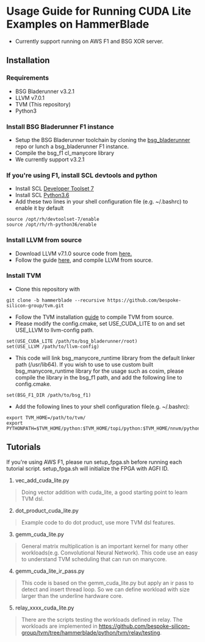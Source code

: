 # Usage Guide for Running CUDA Lite Examples on HammerBlade
- Currently support running on AWS F1 and BSG XOR server.

## Installation
### Requirements
* BSG Bladerunner v3.2.1
* LLVM v7.0.1
* TVM (This repository)
* Python3

### Install BSG Bladerunner F1 instance
* Setup the BSG Bladerunner toolchain by cloning the [bsg_bladerunner](https://github.com/bespoke-silicon-group/bsg_bladerunner/tree/master) repo or lunch a bsg_bladerunner F1 instance.
* Compile the bsg_f1 cl_manycore library
* We currently support v3.2.1

### If you're using F1, install SCL devtools and python
* Install SCL [Developer Toolset 7](https://www.softwarecollections.org/en/scls/rhscl/devtoolset-7/)
* Install SCL [Python3.6](https://www.softwarecollections.org/en/scls/rhscl/rh-python36/)
* Add these two lines in your shell configuration file (e.g. ~/.bashrc) to enable it by default
```shell
source /opt/rh/devtoolset-7/enable
source /opt/rh/rh-python36/enable
```

### Install LLVM from source
* Download LLVM v7.1.0 source code from [here.](https://github.com/llvm/llvm-project/releases/download/llvmorg-7.1.0/llvm-7.1.0.src.tar.xz)
* Follow the guide [here](https://llvm.org/docs/GettingStarted.html), and compile LLVM from source.

### Install TVM
* Clone this repository with
```shell
git clone -b hammerblade --recursive https://github.com/bespoke-silicon-group/tvm.git
```
* Follow the TVM installation [guide](https://docs.tvm.ai/install/from_source.html) to compile TVM from source.
* Please modify the config.cmake, set USE_CUDA_LITE to on and set USE_LLVM to llvm-config path.
```shell
set(USE_CUDA_LITE /path/to/bsg_bladerunner/root)
set(USE_LLVM /path/to/llvm-config)
```
* This code will link bsg_manycore_runtime library from the default linker path (/usr/lib64). If you wish to use to use custom built bsg_manycore_runtime library for the usage such as cosim, please compile the library in the bsg_f1 path, and add the following line to config.cmake.
```shell
set(BSG_F1_DIR /path/to/bsg_f1)
```
* Add the following lines to your shell configuration file(e.g. ~/.bashrc): 
```shell
export TVM_HOME=/path/to/tvm/
export PYTHONPATH=$TVM_HOME/python:$TVM_HOME/topi/python:$TVM_HOME/nnvm/python:$TVM_HOME/hb/python:${PYTHONPATH}"
```
## Tutorials
If you're using AWS F1, please run setup_fpga.sh before running each tutorial script. 
setup_fpga.sh will initialize the FPGA with AGFI ID.
1. vec_add_cuda_lite.py
> Doing vector addition with cuda_lite, a good starting point to learn TVM dsl.
2. dot_product_cuda_lite.py
> Example code to do dot product, use more TVM dsl features.
3. gemm_cuda_lite.py
> General matrix multiplication is an important kernel for many other workloads(e.g. Convolutional Neural Network). This code use an easy to understand TVM scheduling that can run on manycore.
4. gemm_cuda_lite_ir_pass.py
> This code is based on the gemm_cuda_lite.py but apply an ir pass to detect and insert thread loop. So we can define workload with size larger than the underline hardware core.
5. relay_xxxx_cuda_lite.py
> There are the scripts testing the workloads defined in relay. The workloads are implemented in https://github.com/bespoke-silicon-group/tvm/tree/hammerblade/python/tvm/relay/testing.
